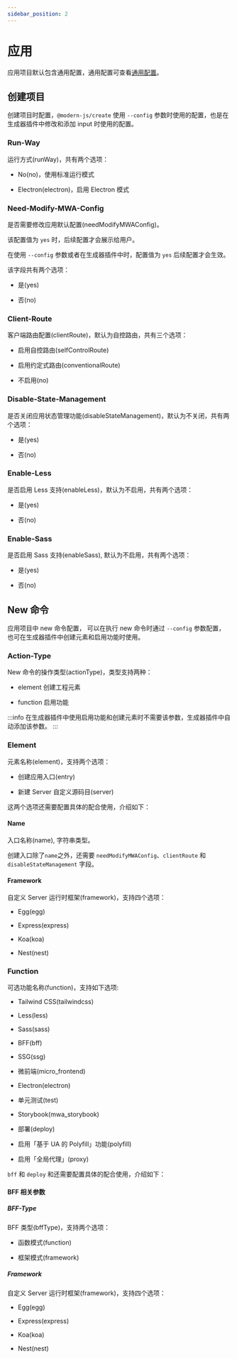 ```yaml
---
sidebar_position: 2
---
```


# 应用

应用项目默认包含通用配置，通用配置可查看[通用配置](/docs/apis/generator/config/introduce#通用配置)。

## 创建项目

创建项目时配置，`@modern-js/create` 使用 `--config` 参数时使用的配置，也是在生成器插件中修改和添加 input 时使用的配置。

### Run-Way

运行方式(runWay)，共有两个选项：

- No(no)，使用标准运行模式

- Electron(electron)，启用 Electron 模式

### Need-Modify-MWA-Config

是否需要修改应用默认配置(needModifyMWAConfig)。

该配置值为 `yes` 时，后续配置才会展示给用户。

在使用 `--config` 参数或者在生成器插件中时，配置值为 `yes` 后续配置才会生效。

该字段共有两个选项：

- 是(yes)

- 否(no)

### Client-Route

客户端路由配置(clientRoute)，默认为自控路由，共有三个选项：

- 启用自控路由(selfControlRoute)

- 启用约定式路由(conventionalRoute)

- 不启用(no)

### Disable-State-Management

是否关闭应用状态管理功能(disableStateManagement)，默认为不关闭，共有两个选项：

- 是(yes)

- 否(no)

### Enable-Less

是否启用 Less 支持(enableLess)，默认为不启用，共有两个选项：

- 是(yes)

- 否(no)

### Enable-Sass

是否启用 Sass 支持(enableSass), 默认为不启用，共有两个选项：

- 是(yes)

- 否(no)

## New 命令

应用项目中 new 命令配置， 可以在执行 new 命令时通过 `--config` 参数配置，也可在生成器插件中创建元素和启用功能时使用。

### Action-Type

New 命令的操作类型(actionType)，类型支持两种：

- element 创建工程元素

- function 启用功能

:::info
在生成器插件中使用启用功能和创建元素时不需要该参数，生成器插件中自动添加该参数。
:::

### Element

元素名称(element)，支持两个选项：

- 创建应用入口(entry)

- 新建 Server 自定义源码目(server)

这两个选项还需要配置具体的配合使用，介绍如下：

#### Name

入口名称(name), 字符串类型。

创建入口除了`name`之外，还需要 `needModifyMWAConfig`、`clientRoute` 和 `disableStateManagement` 字段。

#### Framework

自定义 Server 运行时框架(framework)，支持四个选项：

- Egg(egg)

- Express(express)

- Koa(koa)

- Nest(nest)

### Function

可选功能名称(function)，支持如下选项:

- Tailwind CSS(tailwindcss)

- Less(less)

- Sass(sass)

- BFF(bff)

- SSG(ssg)

- 微前端(micro_frontend)

- Electron(electron)

- 单元测试(test)

- Storybook(mwa_storybook)

- 部署(deploy)

- 启用「基于 UA 的 Polyfill」功能(polyfill)

- 启用「全局代理」(proxy)

`bff` 和 `deploy` 和还需要配置具体的配合使用，介绍如下：

#### BFF 相关参数

##### BFF-Type

BFF 类型(bffType)，支持两个选项：

- 函数模式(function)

- 框架模式(framework)

##### Framework

自定义 Server 运行时框架(framework)，支持四个选项：

- Egg(egg)

- Express(express)

- Koa(koa)

- Nest(nest)
